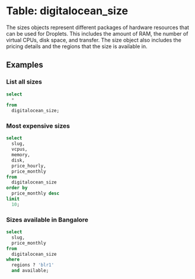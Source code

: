 # Table: digitalocean_size

The sizes objects represent different packages of hardware resources that can
be used for Droplets. This includes the amount of RAM, the number of virtual
CPUs, disk space, and transfer. The size object also includes the pricing
details and the regions that the size is available in.

## Examples

### List all sizes

```sql
select
  *
from
  digitalocean_size;
```

### Most expensive sizes

```sql
select
  slug,
  vcpus,
  memory,
  disk,
  price_hourly,
  price_monthly
from
  digitalocean_size
order by
  price_monthly desc
limit
  10;
```

### Sizes available in Bangalore

```sql
select
  slug,
  price_monthly
from
  digitalocean_size
where
  regions ? 'blr1'
  and available;
```
